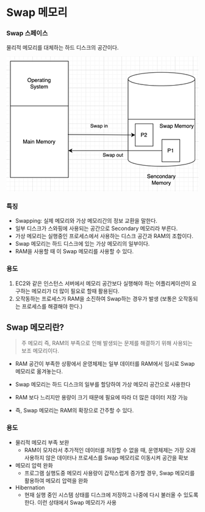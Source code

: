 # Swap 메모리

### Swap 스페이스
물리적 메모리를 대체하는 하드 디스크의 공간이다.

![alt text](Swap1.png)

### 특징

- Swapping: 실제 메모리와 가상 메모리간의 정보 교환을 말한다.
- 일부 디스크가 스와핑에 사용되는 공간으로 Secondary 메모리라 부른다.
- 가상 메모리는 실행중인 프로세스에서 사용하는 디스크 공간과 RAM의 조합이다.
- Swap 메모리는 하드 디스크에 있는 가상 메모리의 일부이다.
- RAM을 사용할 때 이 Swap 메모리를 사용할 수 있다.

### 용도
1. EC2와 같은 인스턴스 서버에서 메모리 공간보다 실행해야 하는 어플리케이션이 요구하는 메모리가 더 많이 필요로 할때 활용된다.
2. 오작동하는 프로세스가 RAM을 소진하여 Swap하는 경우가 발생 (보통은 오작동되는 프로세스를 해결해야 한다.)

## Swap 메모리란?

> 주 메모리 즉, RAM의 부족으로 인해 발생되는 문제를 해결하기 위해 사용되는 보조 메모리이다.

- RAM 공간이 부족한 상황에서 운영체제는 일부 데이터를 RAM에서 임시로 Swap 메모리로 옮겨놓는다.

- Swap 메모리는 하드 디스크의 일부를 할당하여 가상 메모리 공간으로 사용한다

- RAM 보다 느리지만 용량이 크기 때문에 필요에 따라 더 많은 데이터 저장 가능

- 즉, Swap 메모리는 RAM의 확장으로 간주할 수 있다.


### 용도

- 물리적 메모리 부족 보완
  - RAM이 모자라서 추가적인 데이터를 저장할 수 없을 때, 운영체제는 가장 오래 사용하지 않은 데이터나 프로세스를 Swap 메모리로 이동시켜 공간을 확보
- 메모리 압력 완화
  - 프로그램 실행도중 메모리 사용량이 갑작스럽게 증가할 경우, Swap 메모리를 활용하여 메모리 압력을 완화
- Hibernation
  - 현재 실행 중인 시스템 상태를 디스크에 저장하고 나중에 다시 불러올 수 있도록 한다. 이런 상태에서 Swap 메모리가 사용


